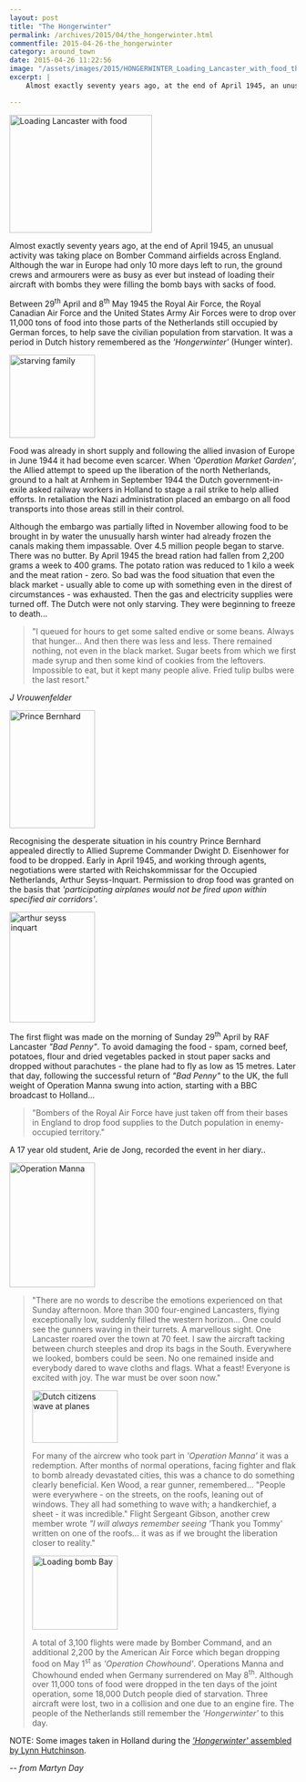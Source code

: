 ```yaml
---
layout: post
title: "The Hongerwinter"
permalink: /archives/2015/04/the_hongerwinter.html
commentfile: 2015-04-26-the_hongerwinter
category: around_town
date: 2015-04-26 11:22:56
image: "/assets/images/2015/HONGERWINTER_Loading_Lancaster_with_food_thumb.jpg"
excerpt: |
    Almost exactly seventy years ago, at the end of April 1945, an unusual activity was taking place on Bomber Command airfields across England. Although the war in Europe had only 10 more days left to run, the ground crews and armourers were as busy as ever but instead of loading their aircraft with bombs they were filling the bomb bays with sacks of food.

---
```


<a href="/assets/images/2015/HONGERWINTER_Loading_Lancaster_with_food.jpg" title="See larger version of - Loading Lancaster with food"><img src="/assets/images/2015/HONGERWINTER_Loading_Lancaster_with_food_thumb.jpg" width="250" height="207" alt="Loading Lancaster with food" class="photo right" /></a>

Almost exactly seventy years ago, at the end of April 1945, an unusual activity was taking place on Bomber Command airfields across England. Although the war in Europe had only 10 more days left to run, the ground crews and armourers were as busy as ever but instead of loading their aircraft with bombs they were filling the bomb bays with sacks of food.

Between 29<sup>th</sup> April and 8<sup>th</sup> May 1945 the Royal Air Force, the Royal Canadian Air Force and the United States Army Air Forces were to drop over 11,000 tons of food into those parts of the Netherlands still occupied by German forces, to help save the civilian population from starvation. It was a period in Dutch history remembered as the <em>'Hongerwinter'</em> (Hunger winter).

<a href="/assets/images/2015/HONGERWINTER_starving_family.jpg" title="See larger version of - starving family"><img src="/assets/images/2015/HONGERWINTER_starving_family_thumb.jpg" width="150" height="146" alt="starving family" class="photo right" /></a>

Food was already in short supply and following the allied invasion of Europe in June 1944 it had become even scarcer. When <em>'Operation Market Garden'</em>, the Allied attempt to speed up the liberation of the north Netherlands, ground to a halt at Arnhem in September 1944 the Dutch government-in-exile asked railway workers in Holland to stage a rail strike to help allied efforts. In retaliation the Nazi administration placed an embargo on all food transports into those areas still in their control.

Although the embargo was partially lifted in November allowing food to be brought in by water the unusually harsh winter had already frozen the canals making them impassable. Over 4.5 million people began to starve. There was no butter. By April 1945 the bread ration had fallen from 2,200 grams a week to 400 grams. The potato ration was reduced to 1 kilo a week and the meat ration - zero. So bad was the food situation that even the black market - usually able to come up with something even in the direst of circumstances - was exhausted. Then the gas and electricity supplies were turned off. The Dutch were not only starving. They were beginning to freeze to death...

> "I queued for hours to get some salted endive or some beans. Always that hunger... And then there was less and less. There remained nothing, not even in the black market. Sugar beets from which we first made syrup and then some kind of cookies from the leftovers. Impossible to eat, but it kept many people alive. Fried tulip bulbs were the last resort."

<cite>J Vrouwenfelder</cite>

<a href="/assets/images/2015/HONGERWINTER_Prince_Bernhard.jpg" title="See larger version of - Prince Bernhard"><img src="/assets/images/2015/HONGERWINTER_Prince_Bernhard_thumb.jpg" width="150" height="207" alt="Prince Bernhard" class="photo right" /></a>

Recognising the desperate situation in his country Prince Bernhard appealed directly to Allied Supreme Commander Dwight D. Eisenhower for food to be dropped. Early in April 1945, and working through agents, negotiations were started with Reichskommissar for the Occupied Netherlands, Arthur Seyss-Inquart. Permission to drop food was granted on the basis that <em>'participating airplanes would not be fired upon within specified air corridors'</em>.

<a href="/assets/images/2015/HONGERWINTER_arthur-seyss-inquart.jpg" title="See larger version of - arthur seyss inquart"><img src="/assets/images/2015/HONGERWINTER_arthur-seyss-inquart_thumb.jpg" width="150" height="194" alt="arthur seyss inquart" class="photo right" /></a>

The first flight was made on the morning of Sunday 29<sup>th</sup> April by RAF Lancaster <em>"Bad Penny"</em>. To avoid damaging the food - spam, corned beef, potatoes, flour and dried vegetables packed in stout paper sacks and dropped without parachutes - the plane had to fly as low as 15 metres. Later that day, following the successful return of <em>"Bad Penny"</em> to the UK, the full weight of Operation Manna swung into action, starting with a BBC broadcast to Holland...

> "Bombers of the Royal Air Force have just taken off from their bases in England to drop food supplies to the Dutch population in enemy-occupied territory."

A 17 year old student, Arie de Jong, recorded the event in her diary..

<a href="/assets/images/2015/HONGERWINTER_Operation_Manna.jpg" title="See larger version of - Operation Manna"><img src="/assets/images/2015/HONGERWINTER_Operation_Manna_thumb.jpg" width="150" height="219" alt="Operation Manna" class="photo right" /></a>

> "There are no words to describe the emotions experienced on that Sunday afternoon. More than 300 four-engined Lancasters, flying exceptionally low, suddenly filled the western horizon... One could see the gunners waving in their turrets. A marvellous sight. One Lancaster roared over the town at 70 feet. I saw the aircraft tacking between church steeples and drop its bags in the South. Everywhere we looked, bombers could be seen. No one remained inside and everybody dared to wave cloths and flags. What a feast! Everyone is excited with joy. The war must be over soon now."
> 
>  <a href="/assets/images/2015/HONGERWINTER_Dutch_citizens_wave_at_planes.jpg" title="See larger version of - Dutch citizens wave at planes"><img src="/assets/images/2015/HONGERWINTER_Dutch_citizens_wave_at_planes_thumb.jpg" width="150" height="92" alt="Dutch citizens wave at planes" class="photo right" /></a>
> 
>  For many of the aircrew who took part in <em>'Operation Manna'</em> it was a redemption. After months of normal operations, facing fighter and flak to bomb already devastated cities, this was a chance to do something clearly beneficial. Ken Wood, a rear gunner, remembered... "People were everywhere - on the streets, on the roofs, leaning out of windows. They all had something to wave with; a handkerchief, a sheet - it was incredible." Flight Sergeant Gibson, another crew member wrote <em>"I will always remember seeing '</em>Thank you Tommy' written on one of the roofs... it was as if we brought the liberation closer to reality."
> 
>  <a href="/assets/images/2015/HONGERWINTER_Loading_bomb_Bay.JPG" title="See larger version of - Loading bomb Bay"><img src="/assets/images/2015/HONGERWINTER_Loading_bomb_Bay_thumb.JPG" width="150" height="130" alt="Loading bomb Bay" class="photo right" /></a>
> 
> A total of 3,100 flights were made by Bomber Command, and an additional 2,200 by the American Air Force which began dropping food on May 1<sup>st</sup> as <em>'Operation Chowhound'</em>. Operations Manna and Chowhound ended when Germany surrendered on May 8<sup>th</sup>. Although over 11,000 tons of food were dropped in the ten days of the joint operation, some 18,000 Dutch people died of starvation. Three aircraft were lost, two in a collision and one due to an engine fire. The people of the Netherlands still remember the <em>'Hongerwinter'</em> to this day.

NOTE: Some images taken in Holland during the <a href="https://youtu.be/poMfISFFrhE"><em>'Hongerwinter'</em> assembled by Lynn Hutchinson</a>.

<cite>-- from Martyn Day</cite>
